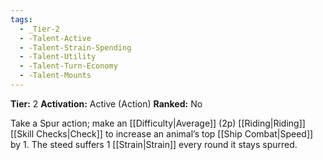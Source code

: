 ```yaml
---
tags:
  - _Tier-2
  - -Talent-Active
  - -Talent-Strain-Spending
  - -Talent-Utility
  - -Talent-Turn-Economy
  - -Talent-Mounts
---
```

**Tier:** 2
**Activation:** Active (Action)
**Ranked:** No

Take a Spur action; make an [[Difficulty|Average]] (2p) [[Riding|Riding]] [[Skill Checks|Check]] to increase an animal’s top [[Ship Combat|Speed]] by 1. The steed suffers 1 [[Strain|Strain]] every round it stays spurred.